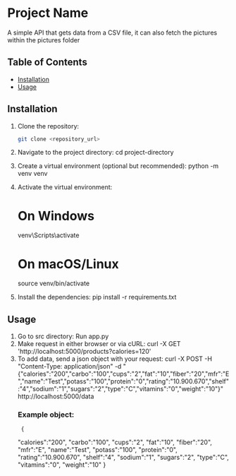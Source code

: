 # Project Name

A simple API that gets data from a CSV file, it can also fetch the pictures within the pictures folder

## Table of Contents

- [Installation](#installation)
- [Usage](#usage)

## Installation

1. Clone the repository:
   ```bash
   git clone <repository_url>

2. Navigate to the project directory:
    cd project-directory

3. Create a virtual environment (optional but recommended):
    python -m venv venv

4. Activate the virtual environment:
    # On Windows
    venv\Scripts\activate
    # On macOS/Linux
    source venv/bin/activate

5. Install the dependencies:
    pip install -r requirements.txt

## Usage
1. Go to src directory:
    Run app.py
2. Make request in either browser or via cURL:
    curl -X GET 'http://localhost:5000/products?calories=120'
3. To add data, send a json object with your request:
    curl -X POST -H "Content-Type: application/json" -d "{\"calories\":\"200\",\"carbo\":\"100\",\"cups\":\"2\",\"fat\":\"10\",\"fiber\":\"20\",\"mfr\":\"E\",\"name\":\"Test\",\"potass\":\"100\",\"protein\":\"0\",\"rating\":\"10.900.670\",\"shelf\":\"4\",\"sodium\":\"1\",\"sugars\":\"2\",\"type\":\"C\",\"vitamins\":\"0\",\"weight\":\"10\"}" http://localhost:5000/data
    ### Example object:
        {
    "calories":"200",
    "carbo":"100",
    "cups":"2",
    "fat":"10",
    "fiber":"20",
    "mfr":"E",
    "name":"Test",
    "potass":"100",
    "protein":"0",
    "rating":"10.900.670",
    "shelf":"4",
    "sodium":"1",
    "sugars":"2",
    "type":"C",
    "vitamins":"0",
    "weight":"10"
        }
